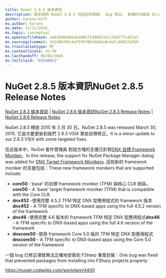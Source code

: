 ```yaml
---
title: NuGet 2.8.5 版本資訊
description: 版本資訊 NuGet 2.8.5 包括已知問題、 bug 修正、 新增的功能和 Dcr。
author: karann-msft
ms.author: karann
ms.date: 11/11/2016
ms.topic: conceptual
ms.openlocfilehash: aa03b00a0043a4805f33900124c13b0777c2b7a3
ms.sourcegitcommit: 1d1406764c6af5fb7801d462e0c4afc9092fa569
ms.translationtype: MT
ms.contentlocale: zh-TW
ms.lasthandoff: 09/04/2018
ms.locfileid: "43548621"
---
```

# <a name="nuget-285-release-notes"></a><span data-ttu-id="70905-103">NuGet 2.8.5 版本資訊</span><span class="sxs-lookup"><span data-stu-id="70905-103">NuGet 2.8.5 Release Notes</span></span>

<span data-ttu-id="70905-104">[NuGet 2.8.3 版本資訊](../release-notes/nuget-2.8.3.md) | [NuGet 2.8.6 版本資訊](../release-notes/nuget-2.8.6.md)</span><span class="sxs-lookup"><span data-stu-id="70905-104">[NuGet 2.8.3 Release Notes](../release-notes/nuget-2.8.3.md) | [NuGet 2.8.6 Release Notes](../release-notes/nuget-2.8.6.md)</span></span>

<span data-ttu-id="70905-105">NuGet 2.8.5 釋放 2015 年 3 月 30 日。</span><span class="sxs-lookup"><span data-stu-id="70905-105">NuGet 2.8.5 was released March 30, 2015.</span></span> <span data-ttu-id="70905-106">它是次要更新到我們 2.8.3 VSIX 某些目標修正。</span><span class="sxs-lookup"><span data-stu-id="70905-106">It is a minor update to our 2.8.3 VSIX with some targeted fixes.</span></span>

<span data-ttu-id="70905-107">在此版本中，NuGet 套件管理員 對話方塊的支援已針對[DNX 目標 Framework Moniker](https://github.com/aspnet/dnx)。</span><span class="sxs-lookup"><span data-stu-id="70905-107">In this release, the support for NuGet Package Manager dialog was added for [DNX Target Framework Monikers](https://github.com/aspnet/dnx).</span></span>  <span data-ttu-id="70905-108">這些新的 framework moniker 的支援包括：</span><span class="sxs-lookup"><span data-stu-id="70905-108">These new framework monikers that are supported include:</span></span>

* <span data-ttu-id="70905-109">**core50** -'base' 的目標 framework moniker (TFM) 與核心 CLR 相容。</span><span class="sxs-lookup"><span data-stu-id="70905-109">**core50** - A 'base' target framework moniker (TFM) that is compatible with the Core CLR.</span></span>
* <span data-ttu-id="70905-110">**dnx452** -使用完整 4.5.2 TFM 特定 DNX 型應用程式的 framework 版本</span><span class="sxs-lookup"><span data-stu-id="70905-110">**dnx452** - A TFM specific to DNX-based apps using the full 4.5.2 version of the framework</span></span>
* <span data-ttu-id="70905-111">**dnx46** -使用完整 4.6 版本的 framework TFM 特定 DNX 型應用程式</span><span class="sxs-lookup"><span data-stu-id="70905-111">**dnx46** - A TFM specific to DNX-based apps using the full 4.6 version of the framework</span></span>
* <span data-ttu-id="70905-112">**dnxcore50** -使用 framework Core 5.0 版的 TFM 特定 DNX 型應用程式</span><span class="sxs-lookup"><span data-stu-id="70905-112">**dnxcore50** - A TFM specific to DNX-based apps using the Core 5.0 version of the framework</span></span>

<span data-ttu-id="70905-113">一個 bug 已修正導致無法正確地安裝到 FSharp 專案封裝：</span><span class="sxs-lookup"><span data-stu-id="70905-113">One bug was fixed that prevented packages from installing into FSharp projects properly:</span></span>

https://nuget.codeplex.com/workitem/4400